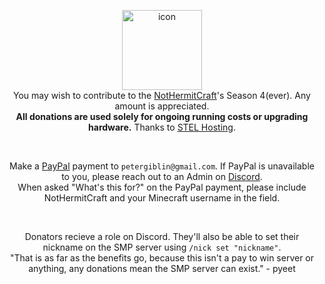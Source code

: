<p align="center"><img src="https://i.imgur.com/ADE1Tic.png" height="128" alt="icon"> <br>
You may wish to contribute to the <a href="https://www.planetminecraft.com/server/nothermitcraft">NotHermitCraft</a>'s Season 4(ever). Any amount is appreciated.<br>
<b>All donations are used solely for ongoing running costs or upgrading hardware.</b> Thanks to <a href=https://stelhosting.com/aff.php?aff=11>STEL Hosting</a>. </p>
  <br>
<p align="center">Make a <a href="https://www.paypal.com/myaccount/transfer/homepage/pay">PayPal</a> payment to <code>petergiblin@gmail.com</code>. If PayPal is unavailable to you, please reach out to an Admin on <a href="https://discord.gg/spUkpDxJcz">Discord</a>. <br>
When asked "What's this for?" on the PayPal payment, please include NotHermitCraft and your Minecraft username in the field. </p>
<br>
<p align="center">Donators recieve a role on Discord. They'll also be able to set their nickname on the SMP server using <code>/nick set "nickname"</code>. <br>
"That is as far as the benefits go, because this isn't a pay to win server or anything, any donations mean the SMP server can exist." - pyeet</p>
